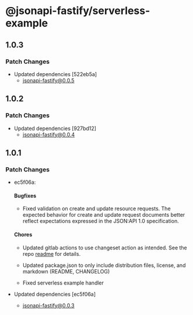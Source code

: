 # @jsonapi-fastify/serverless-example

## 1.0.3

### Patch Changes

- Updated dependencies [522eb5a]
  - jsonapi-fastify@0.0.5

## 1.0.2

### Patch Changes

- Updated dependencies [927bd12]
  - jsonapi-fastify@0.0.4

## 1.0.1

### Patch Changes

- ec5f06a:

  #### Bugfixes

  - Fixed validation on create and update resource requests. The expected behavior for create and update request documents
    better reflect expectations expressed in the JSON:API 1.0 specification.

  #### Chores

  - Updated gitlab actions to use changeset action as intended. See the repo [readme](https://github.com/changesets/action#readme)
    for details.

  - Updated package.json to only include distribution files, license, and markdown (README, CHANGELOG)

  - Fixed serverless example handler

- Updated dependencies [ec5f06a]
  - jsonapi-fastify@0.0.3
